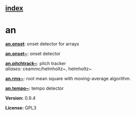 [index](index.html) 
---

# an




[**an.onset**](an.onset.html): onset detector for arrays 

[**an.onset~**](an.onset~.html): onset detector 

[**an.pitchtrack~**](an.pitchtrack~.html): pitch tracker <br>
_aliases:_ ceammc/helmholtz~, helmholtz~


[**an.rms~**](an.rms~.html): root mean square with moving-average algorithm. 

[**an.tempo~**](an.tempo~.html): tempo detector 


**Version:** 0.9.4

**License:** GPL3
